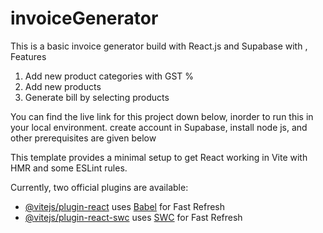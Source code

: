# invoiceGenerator
This is a basic invoice generator build with React.js and Supabase with ,
Features 
1. Add new product categories with GST %
2. Add new products
3. Generate bill by selecting products
   

You can find the live link for this project down below, inorder to run this in your local environment. create account in Supabase, install node js, and other prerequisites are given below





This template provides a minimal setup to get React working in Vite with HMR and some ESLint rules.

Currently, two official plugins are available:

- [@vitejs/plugin-react](https://github.com/vitejs/vite-plugin-react/blob/main/packages/plugin-react/README.md) uses [Babel](https://babeljs.io/) for Fast Refresh
- [@vitejs/plugin-react-swc](https://github.com/vitejs/vite-plugin-react-swc) uses [SWC](https://swc.rs/) for Fast Refresh
